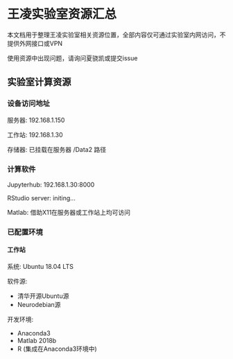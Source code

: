 # 王凌实验室资源汇总

本文档用于整理王凌实验室相关资源位置，全部内容仅可通过实验室内网访问，不提供外网接口或VPN

使用资源中出现问题，请询问夏骁凯或提交issue

## 实验室计算资源
### 设备访问地址
服务器: 192.168.1.150

工作站: 192.168.1.30

存储器: 已挂载在服务器 /Data2 路径

### 计算软件
Jupyterhub: 192.168.1.30:8000

RStudio server: initing...

Matlab: 借助X11在服务器或工作站上均可访问

### 已配置环境
#### 工作站
系统: Ubuntu 18.04 LTS

软件源:
- 清华开源Ubuntu源
- Neurodebian源

开发环境:
- Anaconda3
- Matlab 2018b
- R (集成在Anaconda3环境中)


